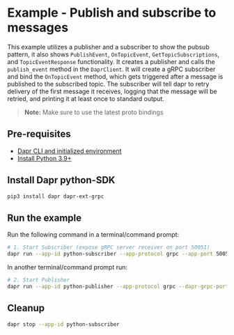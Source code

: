 # Example - Publish and subscribe to messages

This example utilizes a publisher and a subscriber to show the pubsub pattern, it also shows `PublishEvent`, `OnTopicEvent`, `GetTopicSubscriptions`, and `TopicEventResponse` functionality.
It creates a publisher and calls the `publish_event` method in the `DaprClient`.
It will create a gRPC subscriber and bind the `OnTopicEvent` method, which gets triggered after a message is published to the subscribed topic.
The subscriber will tell dapr to retry delivery of the first message it receives, logging that the message will be retried, and printing it at least once to standard output.

> **Note:** Make sure to use the latest proto bindings

## Pre-requisites

- [Dapr CLI and initialized environment](https://docs.dapr.io/getting-started)
- [Install Python 3.9+](https://www.python.org/downloads/)

## Install Dapr python-SDK

<!-- Our CI/CD pipeline automatically installs the correct version, so we can skip this step in the automation -->

```bash
pip3 install dapr dapr-ext-grpc
```

## Run the example

Run the following command in a terminal/command prompt:

<!-- STEP
name: Run subscriber
expected_stdout_lines:
  - '== APP == Subscriber received: id=1, message="hello world", content_type="application/json"'
  - 'RETRY status returned from app while processing pub/sub event'
  - '== APP == Subscriber received: id=2, message="hello world", content_type="application/json"'
  - '== APP == Subscriber received: id=3, message="hello world", content_type="application/json"'
  - '== APP == Wildcard-Subscriber received: id=4, message="hello world", content_type="application/json"'
  - '== APP == Wildcard-Subscriber received: id=5, message="hello world", content_type="application/json"'
  - '== APP == Wildcard-Subscriber received: id=6, message="hello world", content_type="application/json"'
  - '== APP == Dead-Letter Subscriber received: id=7, message="hello world", content_type="application/json"'
  - '== APP == Dead-Letter Subscriber. Received via deadletter topic: TOPIC_D_DEAD'
  - '== APP == Dead-Letter Subscriber. Originally intended topic: TOPIC_D'
  - '== APP == Subscriber received: TOPIC_CE'
  - '== APP == Subscriber received a json cloud event: id=8, message="hello world", content_type="application/json"'
  - '== APP == Subscriber received: TOPIC_CE'
  - '== APP == Subscriber received plain text cloud event: hello world, content_type="text/plain"'
    
output_match_mode: substring
background: true
match_order: none
sleep: 3 
-->

```bash
# 1. Start Subscriber (expose gRPC server receiver on port 50051)
dapr run --app-id python-subscriber --app-protocol grpc --app-port 50051 -- python3 subscriber.py
```

<!-- END_STEP -->

In another terminal/command prompt run:

<!-- STEP
name: Run publisher
expected_stdout_lines:
  - "== APP == {'id': 1, 'message': 'hello world'}"
  - "== APP == {'id': 2, 'message': 'hello world'}"
  - "== APP == {'id': 3, 'message': 'hello world'}"
  - "== APP == {'id': 4, 'message': 'hello world'}"
  - "== APP == {'id': 5, 'message': 'hello world'}"
  - "== APP == {'id': 6, 'message': 'hello world'}"
  - "== APP == {'id': 7, 'message': 'hello world'}"
  - "== APP == {'specversion': '1.0', 'type': 'com.example.event', 'source': 'my-service', 'id': 'abc-8', 'data': {'id': 8, 'message': 'hello world'}, 'datacontenttype': 'application/json'}"
  - "== APP == {'specversion': '1.0', 'type': 'com.example.event', 'source': 'my-service', 'id': 'abc-10', 'data': 'hello world', 'datacontenttype': 'text/plain'}"
background: true
sleep: 15
-->

```bash
# 2. Start Publisher
dapr run --app-id python-publisher --app-protocol grpc --dapr-grpc-port=3500 --enable-app-health-check python3 publisher.py
```

<!-- END_STEP -->

## Cleanup

<!-- STEP
expected_stdout_lines: 
  - '✅  app stopped successfully: python-subscriber'
name: Shutdown dapr
-->

```bash
dapr stop --app-id python-subscriber
```

<!-- END_STEP -->
